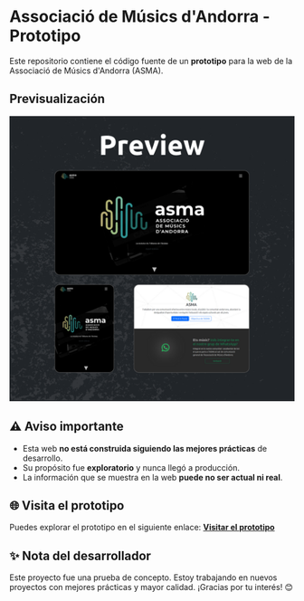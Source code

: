 # Associació de Músics d'Andorra - Prototipo

Este repositorio contiene el código fuente de un **prototipo** para la web de la Associació de Músics d'Andorra (ASMA). 

## Previsualización
![Previsualización de la web](./assets/preview.png)

## ⚠️ Aviso importante
- Esta web **no está construida siguiendo las mejores prácticas** de desarrollo.
- Su propósito fue **exploratorio** y nunca llegó a producción.
- La información que se muestra en la web **puede no ser actual ni real**.

## 🌐 Visita el prototipo
Puedes explorar el prototipo en el siguiente enlace:
[**Visitar el prototipo**](https://asma-prototype-web.web.app)

## ✨ Nota del desarrollador
Este proyecto fue una prueba de concepto. Estoy trabajando en nuevos proyectos con mejores prácticas y mayor calidad. ¡Gracias por tu interés! 😊
